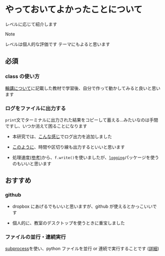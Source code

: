 # やっておいてよかったことについて

レベルに応じて紹介します

> [!NOTE]
> レベルは個人的な評価です
> テーマにもよると思います

## 必須

### class の使い方

[輪講について](src/point.md)に記載した教材で学習後、自分で作って動かしてみると良いと思います

### ログをファイルに出力する

`print`文でターミナルに出力された結果をコピーして蓄える...みたいなのは手間ですし、いつか消えて困ることになります

- 本研究では、[こんな感じ](https://github.com/kpab/last-research/blob/main/futinobe/doingSim/a01/modules/Simulation.py#L208-L215)でログ出力を追加しました
- [このように](https://github.com/kpab/last-research/blob/main/futinobe/doingSim/a01/a01.txt)、時間や区切り線も出力するといいと思います

- 処理速度[(参考)](https://js2iiu.com/2024/11/11/python-logging-comparison/)から、`f.write()`を使いましたが、[`logging`](https://docs.python.org/ja/3.13/howto/logging.html)パッケージを使うのもいいと思います

## おすすめ

### github

- dropbox にあげるでもいいと思いますが、github が使えるとかっこいいです

- 個人的に、教室のデスクトップを使うときに重宝しました

### ファイルの並行・連続実行

[subprocess](https://docs.python.org/ja/3.13/library/subprocess.html)を使い、python ファイルを並行 or 連続で実行することです ([詳細](https://github.com/kpab/last-research/tree/main/futinobe/doingSim#zzzmainpy))
